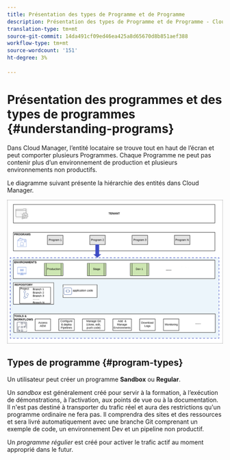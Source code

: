 ```yaml
---
title: Présentation des types de Programme et de Programme
description: Présentation des types de Programme et de Programme - Cloud Services
translation-type: tm+mt
source-git-commit: 14da491cf09ed46ea425a8d65670d8b851aef388
workflow-type: tm+mt
source-wordcount: '151'
ht-degree: 3%

---
```



# Présentation des programmes et des types de programmes {#understanding-programs}

Dans Cloud Manager, l’entité locataire se trouve tout en haut de l’écran et peut comporter plusieurs Programmes.  Chaque Programme ne peut pas contenir plus d’un environnement de production et plusieurs environnements non productifs.

Le diagramme suivant présente la hiérarchie des entités dans Cloud Manager.

![image](assets/program-types1.png)

## Types de programme {#program-types}

Un utilisateur peut créer un programme **Sandbox** ou **Regular**.

Un *sandbox* est généralement créé pour servir à la formation, à l’exécution de démonstrations, à l’activation, aux points de vue ou à la documentation. Il n&#39;est pas destiné à transporter du trafic réel et aura des restrictions qu&#39;un programme ordinaire ne fera pas. Il comprendra des sites et des ressources et sera livré automatiquement avec une branche Git comprenant un exemple de code, un environnement Dev et un pipeline non productif.

Un *programme régulier* est créé pour activer le trafic actif au moment approprié dans le futur.